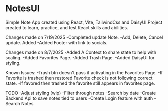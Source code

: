 # NotesUI

Simple Note App created using React, Vite, TailwindCss and DaisyUI.Project created to learn, practice, and test React skills and abilities.


Changes made on 7/19/2025
-Completed update Note.
-Add, Delete, Cancel update. Added
-Added Footer with link to socials.

Changes made on 8/7/2025
-Added A Context to share state to help with scaling.
-Added Favorites Page.
-Added Trash Page.
-Added DaisyUI for styling.


Known Issues:
-Trash btn doesn't pass if activating in the Favorites Page.
-If Favorite is trashed then restored Favorite check is not following correct state.
-If favored then trashed the favorite still appears in favorites page.

TODO
-Adjust styling (wip)
-Filter through notes
-Search by date
-Create Backend Api to save notes tied to users
-Create Login feature with auth
-Search Notes
